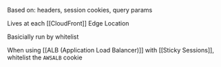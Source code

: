 
Based on: headers, session cookies, query params

Lives at each [[CloudFront]] Edge Location

Basicially run by whitelist

When using [[ALB (Application Load Balancer)]] with [[Sticky Sessions]], whitelist the `AWSALB` cookie